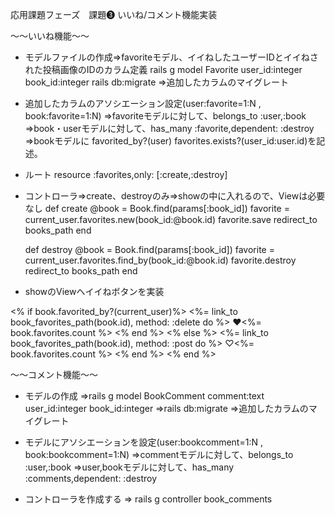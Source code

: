 応用課題フェーズ　課題❸ いいね/コメント機能実装

〜〜いいね機能〜〜
* モデルファイルの作成=>favoriteモデル、イイねしたユーザーIDとイイねされた投稿画像のIDのカラム定義
rails g model Favorite user_id:integer book_id:integer
rails db:migrate =>追加したカラムのマイグレート

* 追加したカラムのアソシエーション設定(user:favorite=1:N , book:favorite=1:N)
=>favoriteモデルに対して、belongs_to :user,:book
=>book・userモデルに対して、has_many :favorite,dependent: :destroy
=>bookモデルに favorited_by?(user) favorites.exists?(user_id:user.id)を記述。

* ルート
resource :favorites,only: [:create,:destroy]

* コントローラ=>create、destroyのみ=>showの中に入れるので、Viewは必要なし
def create
    @book = Book.find(params[:book_id])
    favorite = current_user.favorites.new(book_id:@book.id)
    favorite.save
    redirect_to books_path
  end
  
  def destroy
    @book = Book.find(params[:book_id])
    favorite = current_user.favorites.find_by(book_id:@book.id)
    favorite.destroy
    redirect_to books_path
  end
  
 * showのViewへイイねボタンを実装
<td><% if book.favorited_by?(current_user)%>
          <%= link_to book_favorites_path(book.id), method: :delete do %>
          ♥<%= book.favorites.count %>
          <% end %>
          <% else %>
          <%= link_to book_favorites_path(book.id), method: :post do %>
          ♡<%= book.favorites.count %>
          <% end %>
        <% end %>
</td>

〜〜コメント機能〜〜
* モデルの作成
=>rails g model BookComment comment:text user_id:integer book_id:integer
=>rails db:migrate =>追加したカラムのマイグレート

* モデルにアソシエーションを設定(user:bookcomment=1:N , book:bookcomment=1:N)
=>commentモデルに対して、belongs_to :user,:book
=>user,bookモデルに対して、has_many :comments,dependent: :destroy

* コントローラを作成する
=> rails g controller book_comments
